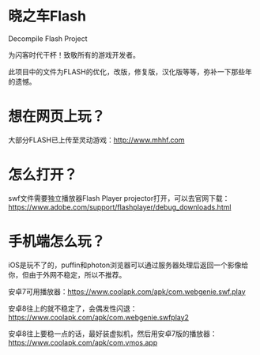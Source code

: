 # 晓之车Flash
Decompile Flash Project

为闪客时代干杯！致敬所有的游戏开发者。

此项目中的文件为FLASH的优化，改版，修复版，汉化版等等，弥补一下那些年的遗憾。

# 想在网页上玩？
大部分FLASH已上传至灵动游戏：http://www.mhhf.com

# 怎么打开？
swf文件需要独立播放器Flash Player projector打开，可以去官网下载：https://www.adobe.com/support/flashplayer/debug_downloads.html

# 手机端怎么玩？
iOS是玩不了的，puffin和photon浏览器可以通过服务器处理后返回一个影像给你，但由于外网不稳定，所以不推荐。

安卓7可用播放器：https://www.coolapk.com/apk/com.webgenie.swf.play

安卓8往上的就不稳定了，会偶发性闪退：https://www.coolapk.com/apk/com.webgenie.swfplay2

安卓8往上要稳一点的话，最好装虚拟机，然后用安卓7版的播放器：https://www.coolapk.com/apk/com.vmos.app
